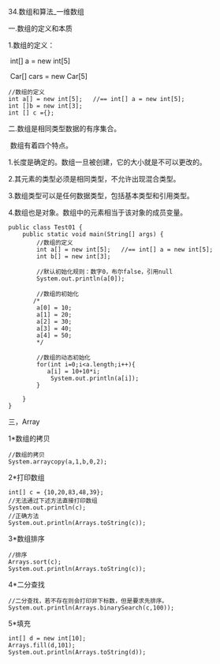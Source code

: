 34.数组和算法_一维数组



一.数组的定义和本质

1.数组的定义：

​	int[] a = new int[5]

​	Car[] cars = new Car[5]

```
//数组的定义
int a[] = new int[5];   //== int[] a = new int[5];
int []b = new int[3];
int [] c ={};
```





二.数组是相同类型数据的有序集合。

​	数组有着四个特点。

1.长度是确定的。数组一旦被创建，它的大小就是不可以更改的。

2.其元素的类型必须是相同类型，不允许出现混合类型。

3.数组类型可以是任何数据类型，包括基本类型和引用类型。

4.数组也是对象。数组中的元素相当于该对象的成员变量。

```
public class Test01 {
    public static void main(String[] args) {
        //数组的定义
        int a[] = new int[5];   //== int[] a = new int[5];
        int b[] = new int[3];

        //默认初始化规则：数字0，布尔false，引用null
        System.out.println(a[0]);

        //数组的初始化
       /*
        a[0] = 10;
        a[1] = 20;
        a[2] = 30;
        a[3] = 40;
        a[4] = 50;
        */

        //数组的动态初始化
        for(int i=0;i<a.length;i++){
           a[i] = 10+10*i;
            System.out.println(a[i]);
        }

    }
}
```

三，Array



1*数组的拷贝

```
//数组的拷贝
System.arraycopy(a,1,b,0,2);
```



2*打印数组

```
int[] c = {10,20,83,48,39};
//无法通过下述方法直接打印数组
System.out.println(c);
//正确方法
System.out.println(Arrays.toString(c));
```



3*数组排序

```
//排序
Arrays.sort(c);
System.out.println(Arrays.toString(c));
```



4*二分查找

```
//二分查找，若不存在则会打印非下标数，但是要求先排序。
System.out.println(Arrays.binarySearch(c,100));
```



5*填充

```
int[] d = new int[10];
Arrays.fill(d,101);
System.out.println(Arrays.toString(d));
```

